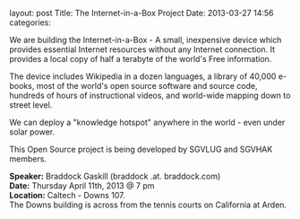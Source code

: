 layout: post
Title: The Internet-in-a-Box Project
Date: 2013-03-27 14:56
categories: 

We are building the Internet-in-a-Box - A small, inexpensive device which
provides essential Internet resources without any Internet connection.  It
provides a local copy of half a terabyte of the world's Free information.  

The device includes Wikipedia in a dozen languages, a library of 40,000
e-books, most of the world's open source software and source code, hundreds of
hours of instructional videos, and world-wide mapping down to street level.

We can deploy a "knowledge hotspot" anywhere in the world - even under solar
power.

This Open Source project is being developed by SGVLUG and SGVHAK
members.

__Speaker:__ Braddock Gaskill (braddock .at. braddock.com) <br/>
__Date:__ Thursday April 11th, 2013 @ 7 pm <br/>
__Location:__ Caltech - Downs 107. <br/>
The Downs building is across from the tennis  courts on California at Arden. 
